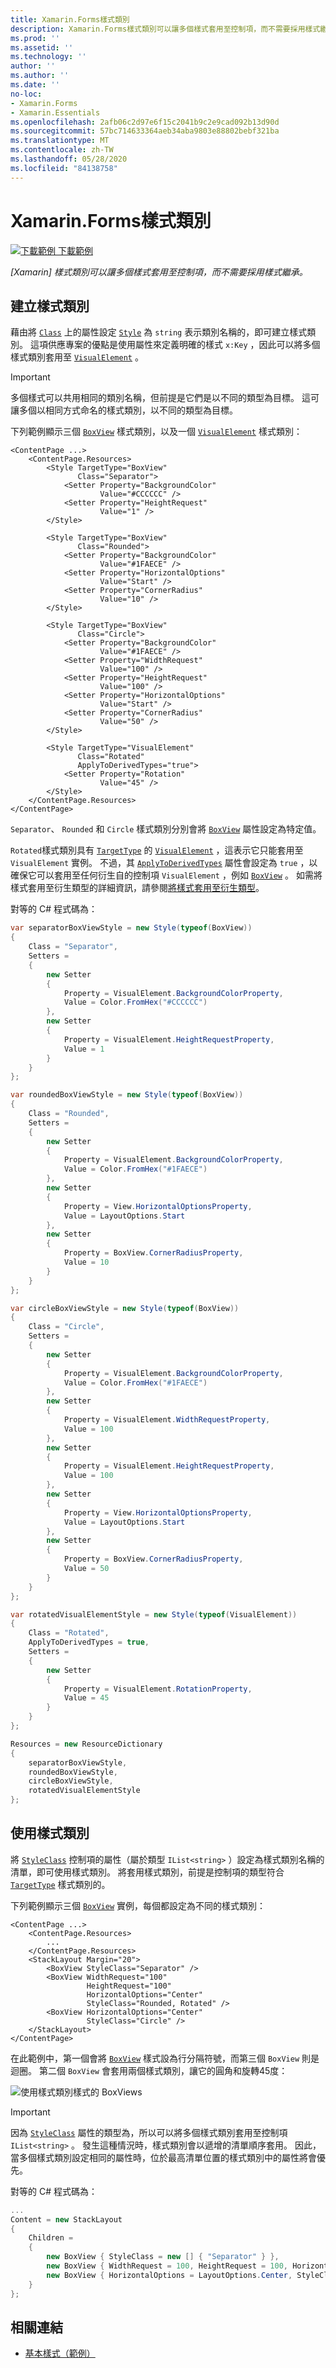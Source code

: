 ```yaml
---
title: Xamarin.Forms樣式類別
description: Xamarin.Forms樣式類別可以讓多個樣式套用至控制項，而不需要採用樣式繼承。
ms.prod: ''
ms.assetid: ''
ms.technology: ''
author: ''
ms.author: ''
ms.date: ''
no-loc:
- Xamarin.Forms
- Xamarin.Essentials
ms.openlocfilehash: 2afb06c2d97e6f15c2041b9c2e9cad092b13d90d
ms.sourcegitcommit: 57bc714633364aeb34aba9803e88802bebf321ba
ms.translationtype: MT
ms.contentlocale: zh-TW
ms.lasthandoff: 05/28/2020
ms.locfileid: "84138758"
---
```

# <a name="xamarinforms-style-classes"></a>Xamarin.Forms樣式類別

[![下載範例 ](~/media/shared/download.png) 下載範例](https://docs.microsoft.com/samples/xamarin/xamarin-forms-samples/userinterface-styles-basicstyles)

_[Xamarin] 樣式類別可以讓多個樣式套用至控制項，而不需要採用樣式繼承。_

## <a name="create-style-classes"></a>建立樣式類別

藉由將 [`Class`](xref:Xamarin.Forms.Style.Class) 上的屬性設定 [`Style`](xref:Xamarin.Forms.Style) 為 `string` 表示類別名稱的，即可建立樣式類別。 這項供應專案的優點是使用屬性來定義明確的樣式 `x:Key` ，因此可以將多個樣式類別套用至 [`VisualElement`](xref:Xamarin.Forms.VisualElement) 。

> [!IMPORTANT]
> 多個樣式可以共用相同的類別名稱，但前提是它們是以不同的類型為目標。 這可讓多個以相同方式命名的樣式類別，以不同的類型為目標。

下列範例顯示三個 [`BoxView`](xref:Xamarin.Forms.BoxView) 樣式類別，以及一個 [`VisualElement`](xref:Xamarin.Forms.VisualElement) 樣式類別：

```xaml
<ContentPage ...>
    <ContentPage.Resources>
        <Style TargetType="BoxView"
               Class="Separator">
            <Setter Property="BackgroundColor"
                    Value="#CCCCCC" />
            <Setter Property="HeightRequest"
                    Value="1" />
        </Style>

        <Style TargetType="BoxView"
               Class="Rounded">
            <Setter Property="BackgroundColor"
                    Value="#1FAECE" />
            <Setter Property="HorizontalOptions"
                    Value="Start" />
            <Setter Property="CornerRadius"
                    Value="10" />
        </Style>    

        <Style TargetType="BoxView"
               Class="Circle">
            <Setter Property="BackgroundColor"
                    Value="#1FAECE" />
            <Setter Property="WidthRequest"
                    Value="100" />
            <Setter Property="HeightRequest"
                    Value="100" />
            <Setter Property="HorizontalOptions"
                    Value="Start" />
            <Setter Property="CornerRadius"
                    Value="50" />
        </Style>

        <Style TargetType="VisualElement"
               Class="Rotated"
               ApplyToDerivedTypes="true">
            <Setter Property="Rotation"
                    Value="45" />
        </Style>        
    </ContentPage.Resources>
</ContentPage>
```

`Separator`、 `Rounded` 和 `Circle` 樣式類別分別會將 [`BoxView`](xref:Xamarin.Forms.BoxView) 屬性設定為特定值。

`Rotated`樣式類別具有 [`TargetType`](xref:Xamarin.Forms.Style.TargetType) 的 [`VisualElement`](xref:Xamarin.Forms.VisualElement) ，這表示它只能套用至 `VisualElement` 實例。 不過，其 [`ApplyToDerivedTypes`](xref:Xamarin.Forms.Style.ApplyToDerivedTypes) 屬性會設定為 `true` ，以確保它可以套用至任何衍生自的控制項 `VisualElement` ，例如 [`BoxView`](xref:Xamarin.Forms.BoxView) 。 如需將樣式套用至衍生類型的詳細資訊，請參閱[將樣式套用至衍生類型](implicit.md#apply-a-style-to-derived-types)。

對等的 C# 程式碼為：

```csharp
var separatorBoxViewStyle = new Style(typeof(BoxView))
{
    Class = "Separator",
    Setters =
    {
        new Setter
        {
            Property = VisualElement.BackgroundColorProperty,
            Value = Color.FromHex("#CCCCCC")
        },
        new Setter
        {
            Property = VisualElement.HeightRequestProperty,
            Value = 1
        }
    }
};

var roundedBoxViewStyle = new Style(typeof(BoxView))
{
    Class = "Rounded",
    Setters =
    {
        new Setter
        {
            Property = VisualElement.BackgroundColorProperty,
            Value = Color.FromHex("#1FAECE")
        },
        new Setter
        {
            Property = View.HorizontalOptionsProperty,
            Value = LayoutOptions.Start
        },
        new Setter
        {
            Property = BoxView.CornerRadiusProperty,
            Value = 10
        }
    }
};

var circleBoxViewStyle = new Style(typeof(BoxView))
{
    Class = "Circle",
    Setters =
    {
        new Setter
        {
            Property = VisualElement.BackgroundColorProperty,
            Value = Color.FromHex("#1FAECE")
        },
        new Setter
        {
            Property = VisualElement.WidthRequestProperty,
            Value = 100
        },
        new Setter
        {
            Property = VisualElement.HeightRequestProperty,
            Value = 100
        },
        new Setter
        {
            Property = View.HorizontalOptionsProperty,
            Value = LayoutOptions.Start
        },
        new Setter
        {
            Property = BoxView.CornerRadiusProperty,
            Value = 50
        }
    }
};

var rotatedVisualElementStyle = new Style(typeof(VisualElement))
{
    Class = "Rotated",
    ApplyToDerivedTypes = true,
    Setters =
    {
        new Setter
        {
            Property = VisualElement.RotationProperty,
            Value = 45
        }
    }
};

Resources = new ResourceDictionary
{
    separatorBoxViewStyle,
    roundedBoxViewStyle,
    circleBoxViewStyle,
    rotatedVisualElementStyle
};
```

## <a name="consume-style-classes"></a>使用樣式類別

將 [`StyleClass`](xref:Xamarin.Forms.NavigableElement.StyleClass) 控制項的屬性（屬於類型 `IList<string>` ）設定為樣式類別名稱的清單，即可使用樣式類別。 將套用樣式類別，前提是控制項的類型符合 [`TargetType`](xref:Xamarin.Forms.Style.TargetType) 樣式類別的。

下列範例顯示三個 [`BoxView`](xref:Xamarin.Forms.BoxView) 實例，每個都設定為不同的樣式類別：

```xaml
<ContentPage ...>
    <ContentPage.Resources>
        ...
    </ContentPage.Resources>
    <StackLayout Margin="20">
        <BoxView StyleClass="Separator" />       
        <BoxView WidthRequest="100"
                 HeightRequest="100"
                 HorizontalOptions="Center"
                 StyleClass="Rounded, Rotated" />
        <BoxView HorizontalOptions="Center"
                 StyleClass="Circle" />
    </StackLayout>
</ContentPage>    
```

在此範例中，第一個會將 [`BoxView`](xref:Xamarin.Forms.BoxView) 樣式設為行分隔符號，而第三個 `BoxView` 則是迴圈。 第二個 `BoxView` 會套用兩個樣式類別，讓它的圓角和旋轉45度：

![使用樣式類別樣式的 BoxViews](style-class-images/boxviews.png)

> [!IMPORTANT]
> 因為 [`StyleClass`](xref:Xamarin.Forms.NavigableElement.StyleClass) 屬性的類型為，所以可以將多個樣式類別套用至控制項 `IList<string>` 。 發生這種情況時，樣式類別會以遞增的清單順序套用。 因此，當多個樣式類別設定相同的屬性時，位於最高清單位置的樣式類別中的屬性將會優先。

對等的 C# 程式碼為：

```csharp
...
Content = new StackLayout
{
    Children =
    {
        new BoxView { StyleClass = new [] { "Separator" } },
        new BoxView { WidthRequest = 100, HeightRequest = 100, HorizontalOptions = LayoutOptions.Center, StyleClass = new [] { "Rounded", "Rotated" } },
        new BoxView { HorizontalOptions = LayoutOptions.Center, StyleClass = new [] { "Circle" } }
    }
};
```

## <a name="related-links"></a>相關連結

- [基本樣式（範例）](https://docs.microsoft.com/samples/xamarin/xamarin-forms-samples/userinterface-styles-basicstyles)
